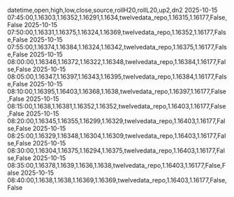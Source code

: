 datetime,open,high,low,close,source,rollH20,rollL20,up2,dn2
2025-10-15 07:45:00,1.16303,1.16352,1.16291,1.1634,twelvedata_repo,1.16315,1.16177,False,False
2025-10-15 07:50:00,1.16331,1.16375,1.16324,1.16369,twelvedata_repo,1.16352,1.16177,False,False
2025-10-15 07:55:00,1.16374,1.16384,1.16324,1.16342,twelvedata_repo,1.16375,1.16177,False,False
2025-10-15 08:00:00,1.16346,1.16372,1.16322,1.16348,twelvedata_repo,1.16384,1.16177,False,False
2025-10-15 08:05:00,1.16347,1.16397,1.16343,1.16395,twelvedata_repo,1.16384,1.16177,False,False
2025-10-15 08:10:00,1.16395,1.16403,1.16368,1.1638,twelvedata_repo,1.16397,1.16177,False,False
2025-10-15 08:15:00,1.1638,1.16381,1.16352,1.16352,twelvedata_repo,1.16403,1.16177,False,False
2025-10-15 08:20:00,1.16345,1.16355,1.16299,1.16329,twelvedata_repo,1.16403,1.16177,False,False
2025-10-15 08:25:00,1.16329,1.16348,1.16304,1.16309,twelvedata_repo,1.16403,1.16177,False,False
2025-10-15 08:30:00,1.16304,1.16375,1.16294,1.16375,twelvedata_repo,1.16403,1.16177,False,False
2025-10-15 08:35:00,1.16378,1.1639,1.1636,1.1638,twelvedata_repo,1.16403,1.16177,False,False
2025-10-15 08:40:00,1.1638,1.1638,1.16369,1.16369,twelvedata_repo,1.16403,1.16177,False,False
